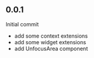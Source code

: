 ## 0.0.1

Initial commit
* add some context extensions
* add some widget extensions
* add UnfocusArea component
